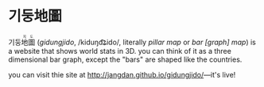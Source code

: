 # 기둥地圖

기둥<ruby><rb>地</rb><rt>지</rt><rb>圖</rb><rt>도</rt></ruby> (_gidungjido_, /kiduŋd͡ʑido/, literally _pillar map_ or _bar [graph] map_) is a website that shows world stats in 3D. you can think of it as a three dimensional bar graph, except the "bars" are shaped like the countries.

you can visit thie site at <http://jangdan.github.io/gidungjido/>—it's live!